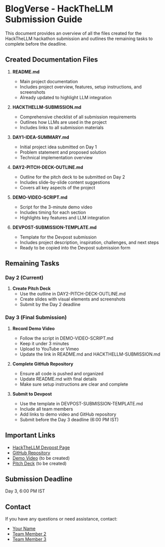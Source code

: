 # BlogVerse - HackTheLLM Submission Guide

This document provides an overview of all the files created for the HackTheLLM hackathon submission and outlines the remaining tasks to complete before the deadline.

## Created Documentation Files

1. **README.md**
   - Main project documentation
   - Includes project overview, features, setup instructions, and screenshots
   - Already updated to highlight LLM integration

2. **HACKTHELLM-SUBMISSION.md**
   - Comprehensive checklist of all submission requirements
   - Outlines how LLMs are used in the project
   - Includes links to all submission materials

3. **DAY1-IDEA-SUMMARY.md**
   - Initial project idea submitted on Day 1
   - Problem statement and proposed solution
   - Technical implementation overview

4. **DAY2-PITCH-DECK-OUTLINE.md**
   - Outline for the pitch deck to be submitted on Day 2
   - Includes slide-by-slide content suggestions
   - Covers all key aspects of the project

5. **DEMO-VIDEO-SCRIPT.md**
   - Script for the 3-minute demo video
   - Includes timing for each section
   - Highlights key features and LLM integration

6. **DEVPOST-SUBMISSION-TEMPLATE.md**
   - Template for the Devpost submission
   - Includes project description, inspiration, challenges, and next steps
   - Ready to be copied into the Devpost submission form

## Remaining Tasks

### Day 2 (Current)
1. **Create Pitch Deck**
   - Use the outline in DAY2-PITCH-DECK-OUTLINE.md
   - Create slides with visual elements and screenshots
   - Submit by the Day 2 deadline

### Day 3 (Final Submission)
1. **Record Demo Video**
   - Follow the script in DEMO-VIDEO-SCRIPT.md
   - Keep it under 3 minutes
   - Upload to YouTube or Vimeo
   - Update the link in README.md and HACKTHELLM-SUBMISSION.md

2. **Complete GitHub Repository**
   - Ensure all code is pushed and organized
   - Update README.md with final details
   - Make sure setup instructions are clear and complete

3. **Submit to Devpost**
   - Use the template in DEVPOST-SUBMISSION-TEMPLATE.md
   - Include all team members
   - Add links to demo video and GitHub repository
   - Submit before the Day 3 deadline (6:00 PM IST)

## Important Links
- [HackTheLLM Devpost Page](https://hackthellm.devpost.com)
- [GitHub Repository](https://github.com/yourusername/Project-Blog)
- [Demo Video](https://youtube.com/your-demo-link) (to be created)
- [Pitch Deck](https://drive.google.com/file/d/your-pitch-deck-link/view) (to be created)

## Submission Deadline
Day 3, 6:00 PM IST

## Contact
If you have any questions or need assistance, contact:
- [Your Name](mailto:your-email@example.com)
- [Team Member 2](mailto:teammember2@example.com)
- [Team Member 3](mailto:teammember3@example.com)
